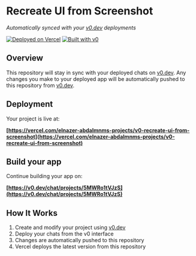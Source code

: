 # Recreate UI from Screenshot

*Automatically synced with your [v0.dev](https://v0.dev) deployments*

[![Deployed on Vercel](https://img.shields.io/badge/Deployed%20on-Vercel-black?style=for-the-badge&logo=vercel)](https://vercel.com/elnazer-abdalmnms-projects/v0-recreate-ui-from-screenshot)
[![Built with v0](https://img.shields.io/badge/Built%20with-v0.dev-black?style=for-the-badge)](https://v0.dev/chat/projects/5MWRo1tVJzS)

## Overview

This repository will stay in sync with your deployed chats on [v0.dev](https://v0.dev).
Any changes you make to your deployed app will be automatically pushed to this repository from [v0.dev](https://v0.dev).

## Deployment

Your project is live at:

**[https://vercel.com/elnazer-abdalmnms-projects/v0-recreate-ui-from-screenshot](https://vercel.com/elnazer-abdalmnms-projects/v0-recreate-ui-from-screenshot)**

## Build your app

Continue building your app on:

**[https://v0.dev/chat/projects/5MWRo1tVJzS](https://v0.dev/chat/projects/5MWRo1tVJzS)**

## How It Works

1. Create and modify your project using [v0.dev](https://v0.dev)
2. Deploy your chats from the v0 interface
3. Changes are automatically pushed to this repository
4. Vercel deploys the latest version from this repository
